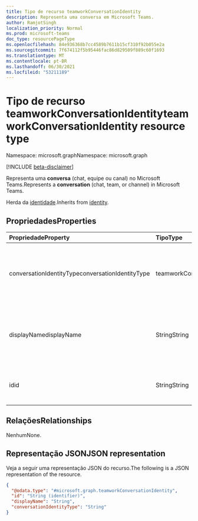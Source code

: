 ```yaml
---
title: Tipo de recurso teamworkConversationIdentity
description: Representa uma conversa em Microsoft Teams.
author: RamjotSingh
localization_priority: Normal
ms.prod: microsoft-teams
doc_type: resourcePageType
ms.openlocfilehash: 84e936368b7cc4589b7611b15cf310f92b055e2a
ms.sourcegitcommit: 7f674112f5b95446fac86d829509f889c60f1693
ms.translationtype: MT
ms.contentlocale: pt-BR
ms.lasthandoff: 06/30/2021
ms.locfileid: "53211189"
---
```

# <a name="teamworkconversationidentity-resource-type"></a><span data-ttu-id="a5619-103">Tipo de recurso teamworkConversationIdentity</span><span class="sxs-lookup"><span data-stu-id="a5619-103">teamworkConversationIdentity resource type</span></span>

<span data-ttu-id="a5619-104">Namespace: microsoft.graph</span><span class="sxs-lookup"><span data-stu-id="a5619-104">Namespace: microsoft.graph</span></span>

[!INCLUDE [beta-disclaimer](../../includes/beta-disclaimer.md)]

<span data-ttu-id="a5619-105">Representa uma **conversa** (chat, equipe ou canal) no Microsoft Teams.</span><span class="sxs-lookup"><span data-stu-id="a5619-105">Represents a **conversation** (chat, team, or channel) in Microsoft Teams.</span></span>

<span data-ttu-id="a5619-106">Herda da [identidade](../resources/identity.md).</span><span class="sxs-lookup"><span data-stu-id="a5619-106">Inherits from [identity](../resources/identity.md).</span></span>

## <a name="properties"></a><span data-ttu-id="a5619-107">Propriedades</span><span class="sxs-lookup"><span data-stu-id="a5619-107">Properties</span></span>
|<span data-ttu-id="a5619-108">Propriedade</span><span class="sxs-lookup"><span data-stu-id="a5619-108">Property</span></span>|<span data-ttu-id="a5619-109">Tipo</span><span class="sxs-lookup"><span data-stu-id="a5619-109">Type</span></span>|<span data-ttu-id="a5619-110">Descrição</span><span class="sxs-lookup"><span data-stu-id="a5619-110">Description</span></span>|
|:---|:---|:---|
|<span data-ttu-id="a5619-111">conversationIdentityType</span><span class="sxs-lookup"><span data-stu-id="a5619-111">conversationIdentityType</span></span>|<span data-ttu-id="a5619-112">teamworkConversationIdentityType</span><span class="sxs-lookup"><span data-stu-id="a5619-112">teamworkConversationIdentityType</span></span>|<span data-ttu-id="a5619-113">Tipo de conversa.</span><span class="sxs-lookup"><span data-stu-id="a5619-113">Type of conversation.</span></span> <span data-ttu-id="a5619-114">Os valores possíveis são: `team` `channel` , e `chat` .</span><span class="sxs-lookup"><span data-stu-id="a5619-114">Possible values are: `team`, `channel`, and `chat`.</span></span>|
|<span data-ttu-id="a5619-115">displayName</span><span class="sxs-lookup"><span data-stu-id="a5619-115">displayName</span></span>|<span data-ttu-id="a5619-116">String</span><span class="sxs-lookup"><span data-stu-id="a5619-116">String</span></span>|<span data-ttu-id="a5619-117">Herdado da [identidade](../resources/identity.md).</span><span class="sxs-lookup"><span data-stu-id="a5619-117">Inherited from [identity](../resources/identity.md).</span></span> <span data-ttu-id="a5619-118">Nome de exibição da conversa.</span><span class="sxs-lookup"><span data-stu-id="a5619-118">Display name of the conversation.</span></span> <span data-ttu-id="a5619-119">Opcional.</span><span class="sxs-lookup"><span data-stu-id="a5619-119">Optional.</span></span>|
|<span data-ttu-id="a5619-120">id</span><span class="sxs-lookup"><span data-stu-id="a5619-120">id</span></span>|<span data-ttu-id="a5619-121">String</span><span class="sxs-lookup"><span data-stu-id="a5619-121">String</span></span>|<span data-ttu-id="a5619-122">Herdado da [identidade](../resources/identity.md).</span><span class="sxs-lookup"><span data-stu-id="a5619-122">Inherited from [identity](../resources/identity.md).</span></span> <span data-ttu-id="a5619-123">ID da conversa.</span><span class="sxs-lookup"><span data-stu-id="a5619-123">ID of the conversation.</span></span>|

## <a name="relationships"></a><span data-ttu-id="a5619-124">Relações</span><span class="sxs-lookup"><span data-stu-id="a5619-124">Relationships</span></span>
<span data-ttu-id="a5619-125">Nenhum</span><span class="sxs-lookup"><span data-stu-id="a5619-125">None.</span></span>

## <a name="json-representation"></a><span data-ttu-id="a5619-126">Representação JSON</span><span class="sxs-lookup"><span data-stu-id="a5619-126">JSON representation</span></span>
<span data-ttu-id="a5619-127">Veja a seguir uma representação JSON do recurso.</span><span class="sxs-lookup"><span data-stu-id="a5619-127">The following is a JSON representation of the resource.</span></span>
<!-- {
  "blockType": "resource",
  "@odata.type": "microsoft.graph.teamworkConversationIdentity"
}
-->
``` json
{
  "@odata.type": "#microsoft.graph.teamworkConversationIdentity",
  "id": "String (identifier)",
  "displayName": "String",
  "conversationIdentityType": "String"
}
```

